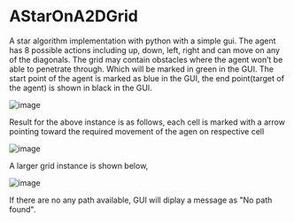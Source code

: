 # AStarOnA2DGrid
A star algorithm implementation with python with a simple gui. 
The agent has 8 possible actions including up, down, left, right and can move on any of the diagonals.
The grid may contain obstacles where the agent won’t be able to penetrate through. Which will be marked in green in the GUI.
The start point of the agent is marked as blue in the GUI, the end point(target of the agent) is shown in black in the GUI.

![image](https://user-images.githubusercontent.com/25722196/71181101-78c8fd00-2299-11ea-9c94-a27527863245.png)

Result for the above instance is as follows, each cell is marked with a arrow pointing toward the required movement of the agen on respective cell

![image](https://user-images.githubusercontent.com/25722196/71181337-f2f98180-2299-11ea-8b27-b1b7cdcb4d4c.png)

A larger grid instance is shown below,

![image](https://user-images.githubusercontent.com/25722196/71181596-79ae5e80-229a-11ea-90c1-51bffbb4f327.png)

If there are no any path available, GUI will diplay a message as "No path found". 
